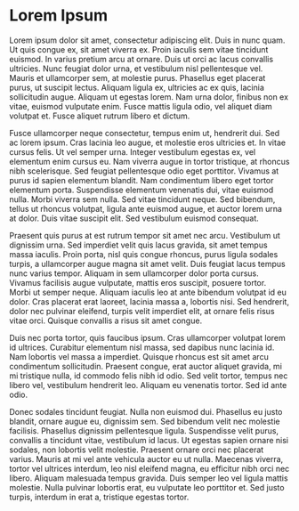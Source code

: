# Lorem Ipsum

Lorem ipsum dolor sit amet, consectetur adipiscing elit. Duis in nunc
quam. Ut quis congue ex, sit amet viverra ex. Proin iaculis sem vitae
tincidunt euismod. In varius pretium arcu at ornare. Duis ut orci ac
lacus convallis ultricies. Nunc feugiat dolor urna, et vestibulum
nisl pellentesque vel. Mauris et ullamcorper sem, at molestie purus.
Phasellus eget placerat purus, ut suscipit lectus. Aliquam ligula ex,
ultricies ac ex quis, lacinia sollicitudin augue. Aliquam ut egestas
lorem. Nam urna dolor, finibus non ex vitae, euismod vulputate enim.
Fusce mattis ligula odio, vel aliquet diam volutpat et. Fusce aliquet
rutrum libero et dictum.

Fusce ullamcorper neque consectetur, tempus enim ut, hendrerit dui.
Sed ac lorem ipsum. Cras lacinia leo augue, et molestie eros
ultricies et. In vitae cursus felis. Ut vel semper urna. Integer
vestibulum egestas ex, vel elementum enim cursus eu. Nam viverra
augue in tortor tristique, at rhoncus nibh scelerisque. Sed feugiat
pellentesque odio eget porttitor. Vivamus at purus id sapien
elementum blandit. Nam condimentum libero eget tortor elementum
porta. Suspendisse elementum venenatis dui, vitae euismod nulla.
Morbi viverra sem nulla. Sed vitae tincidunt neque. Sed bibendum,
tellus ut rhoncus volutpat, ligula ante euismod augue, et auctor
lorem urna at dolor. Duis vitae suscipit elit. Sed vestibulum euismod
consequat.

Praesent quis purus at est rutrum tempor sit amet nec arcu.
Vestibulum ut dignissim urna. Sed imperdiet velit quis lacus gravida,
sit amet tempus massa iaculis. Proin porta, nisl quis congue rhoncus,
purus ligula sodales turpis, a ullamcorper augue magna sit amet
velit. Duis feugiat lacus tempus nunc varius tempor. Aliquam in sem
ullamcorper dolor porta cursus. Vivamus facilisis augue vulputate,
mattis eros suscipit, posuere tortor. Morbi ut semper neque. Aliquam
iaculis leo at ante bibendum volutpat id eu dolor. Cras placerat erat
laoreet, lacinia massa a, lobortis nisi. Sed hendrerit, dolor nec
pulvinar eleifend, turpis velit imperdiet elit, at ornare felis risus
vitae orci. Quisque convallis a risus sit amet congue.

Duis nec porta tortor, quis faucibus ipsum. Cras ullamcorper volutpat
lorem id ultrices. Curabitur elementum nisl massa, sed dapibus nunc
lacinia id. Nam lobortis vel massa a imperdiet. Quisque rhoncus est
sit amet arcu condimentum sollicitudin. Praesent congue, erat auctor
aliquet gravida, mi mi tristique nulla, id commodo felis nibh id
odio. Sed velit tortor, tempus nec libero vel, vestibulum hendrerit
leo. Aliquam eu venenatis tortor. Sed id ante odio.

Donec sodales tincidunt feugiat. Nulla non euismod dui. Phasellus eu
justo blandit, ornare augue eu, dignissim sem. Sed bibendum velit nec
molestie facilisis. Phasellus dignissim pellentesque ligula.
Suspendisse velit purus, convallis a tincidunt vitae, vestibulum id
lacus. Ut egestas sapien ornare nisi sodales, non lobortis velit
molestie. Praesent ornare orci nec placerat varius. Mauris at mi vel
ante vehicula auctor eu ut nulla. Maecenas viverra, tortor vel
ultrices interdum, leo nisl eleifend magna, eu efficitur nibh orci
nec libero. Aliquam malesuada tempus gravida. Duis semper leo vel
ligula mattis molestie. Nulla pulvinar lobortis erat, eu vulputate
leo porttitor et. Sed justo turpis, interdum in erat a, tristique
egestas tortor.
